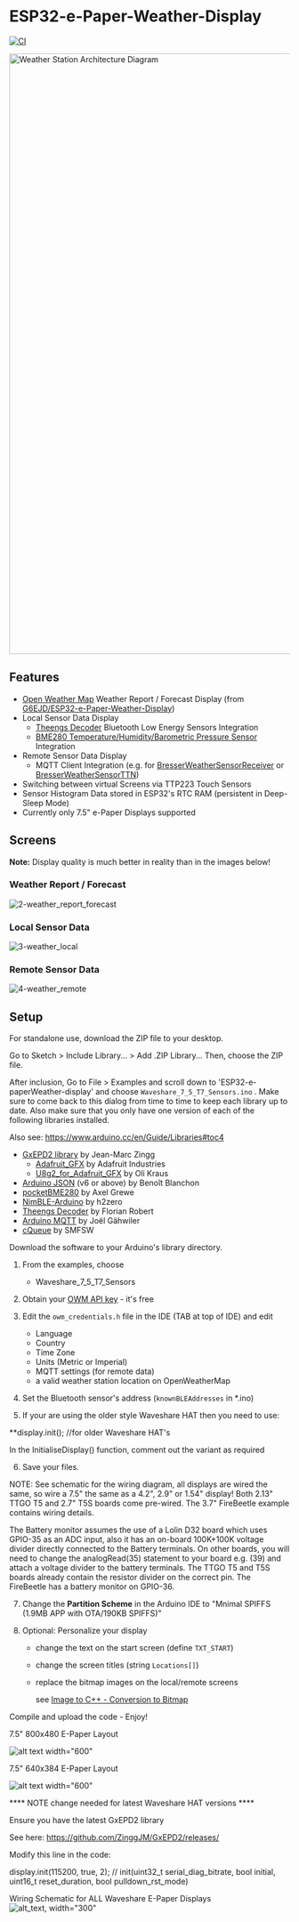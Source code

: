 # ESP32-e-Paper-Weather-Display
[![CI](https://github.com/matthias-bs/ESP32-e-Paper-Weather-Display/actions/workflows/CI.yml/badge.svg)](https://github.com/matthias-bs/ESP32-e-Paper-Weather-Display/actions/workflows/CI.yml)

<img src="https://github.com/matthias-bs/ESP32-e-Paper-Weather-Display/blob/main/weather_station_architecture.png" alt="Weather Station Architecture Diagram" width="1080">

## Features
* [Open Weather Map](https://openweathermap.org/) Weather Report / Forecast Display (from [G6EJD/ESP32-e-Paper-Weather-Display](https://github.com/G6EJD/ESP32-e-Paper-Weather-Display))
* Local Sensor Data Display
    * [Theengs Decoder](https://github.com/theengs/decoder) Bluetooth Low Energy Sensors Integration
    * [BME280 Temperature/Humidity/Barometric Pressure Sensor](https://www.bosch-sensortec.com/products/environmental-sensors/humidity-sensors-bme280/) Integration
* Remote Sensor Data Display
    * MQTT Client Integration (e.g. for [BresserWeatherSensorReceiver](https://github.com/matthias-bs/BresserWeatherSensorReceiver) or [BresserWeatherSensorTTN](https://github.com/matthias-bs/BresserWeatherSensorTTN))
* Switching between virtual Screens via TTP223 Touch Sensors
* Sensor Histogram Data stored in ESP32's RTC RAM (persistent in Deep-Sleep Mode)
* Currently only 7.5" e-Paper Displays supported

## Screens
**Note:** Display quality is much better in reality than in the images below! 
### Weather Report / Forecast
![2-weather_report_forecast](https://user-images.githubusercontent.com/83612361/219954116-dd68a860-7884-4ef7-af2b-0ddd452a2d07.jpg)
### Local Sensor Data
![3-weather_local](https://user-images.githubusercontent.com/83612361/219953502-6f0e3b16-58f8-4845-b5d6-c796484c778f.jpg)
### Remote Sensor Data
![4-weather_remote](https://user-images.githubusercontent.com/83612361/219953834-cd48c8b0-d533-40d9-b4aa-15b58e0bcb52.png)


## Setup

For standalone use, download the ZIP file to your desktop.

Go to Sketch > Include Library... > Add .ZIP Library... Then, choose the ZIP file.

After inclusion, Go to File > Examples and scroll down to 'ESP32-e-paperWeather-display' and choose `Waveshare_7_5_T7_Sensors.ino` <!--your version/screen size-->. Make sure to come back to this dialog from time to time to keep each library up to date. Also make sure that you only have one version of each of the following libraries installed.

Also see: https://www.arduino.cc/en/Guide/Libraries#toc4

- [GxEPD2 library](https://github.com/ZinggJM/GxEPD2) by Jean-Marc Zingg
   - [Adafruit_GFX](https://github.com/adafruit/Adafruit-GFX-Library) by Adafruit Industries
   - [U8g2_for_Adafruit_GFX](https://github.com/olikraus/U8g2_for_Adafruit_GFX) by Oli Kraus
- [Arduino JSON](https://github.com/bblanchon/ArduinoJson) (v6 or above) by Benoît Blanchon
- [pocketBME280](https://github.com/angrest/pocketBME280) by Axel Grewe
- [NimBLE-Arduino](https://github.com/h2zero/NimBLE-Arduino) by h2zero
- [Theengs Decoder](https://github.com/theengs/decoder) by Florian Robert
- [Arduino MQTT](https://github.com/256dpi/arduino-mqtt) by Joël Gähwiler
- [cQueue](https://github.com/SMFSW/cQueue) by SMFSW

Download the software to your Arduino's library directory.

1. From the examples, choose <!--depending on your module either-->
   - Waveshare_7_5_T7_Sensors
   <!-- Waveshare_7_5_T7 (newer 800x480 version of the older 640x384)-->

2. Obtain your [OWM API key](https://openweathermap.org/appid) - it's free

3. Edit the `owm_credentials.h` file in the IDE (TAB at top of IDE) and edit
   * Language
   * Country
   * Time Zone
   * Units (Metric or Imperial)
   * MQTT settings (for remote data)
   * a valid weather station location on OpenWeatherMap

4. Set the Bluetooth sensor's address (`knownBLEAddresses` in *.ino)

5. If your are using the older style Waveshare HAT then you need to use:
  
  **display.init(); //for older Waveshare HAT's 
  
  In the InitialiseDisplay() function, comment out the variant as required 

6. Save your files.

NOTE: See schematic for the wiring diagram, all displays are wired the same, so wire a 7.5" the same as a 4.2", 2.9" or 1.54" display! Both 2.13" TTGO T5 and 2.7" T5S boards come pre-wired. The 3.7" FireBeetle example contains wiring details.

The Battery monitor assumes the use of a Lolin D32 board which uses GPIO-35 as an ADC input, also it has an on-board 100K+100K voltage divider directly connected to the Battery terminals. On other boards, you will need to change the analogRead(35) statement to your board e.g. (39) and attach a voltage divider to the battery terminals. The TTGO T5 and T5S boards already contain the resistor divider on the correct pin. The FireBeetle has a battery monitor on GPIO-36.

7. Change the **Partition Scheme** in the Arduino IDE to "Mnimal SPIFFS (1.9MB APP with OTA/190KB SPIFFS)"

8. Optional: Personalize your display
   * change the text on the start screen (define `TXT_START`)
   * change the screen titles (string `Locations[]`)
   * replace the bitmap images on the local/remote screens
     
     see [Image to C++ - Conversion to Bitmap](https://javl.github.io/image2cpp/)

Compile and upload the code - Enjoy!

7.5" 800x480 E-Paper Layout

![alt text width="600"](/Waveshare_7_5_new.jpg)

7.5" 640x384 E-Paper Layout

![alt text width="600"](/Waveshare_7_5.jpg)


**** NOTE change needed for latest Waveshare HAT versions ****

Ensure you have the latest GxEPD2 library

See here: https://github.com/ZinggJM/GxEPD2/releases/

Modify this line in the code:

display.init(115200, true, 2); // init(uint32_t serial_diag_bitrate, bool initial, uint16_t reset_duration, bool pulldown_rst_mode)

Wiring Schematic for ALL Waveshare E-Paper Displays
![alt_text, width="300"](/Schematic.JPG)

